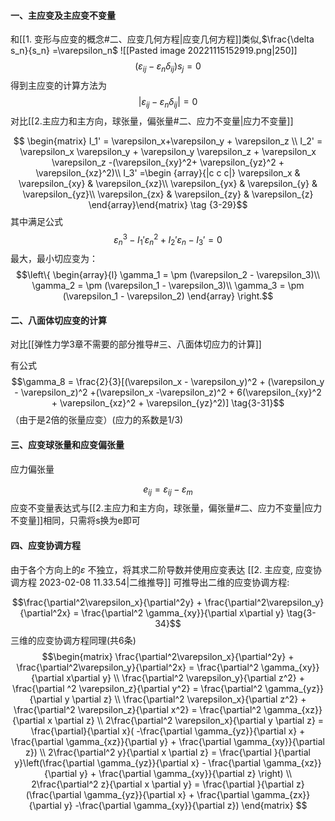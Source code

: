 #### 一、主应变及主应变不变量
和[[1. 变形与应变的概念#二、应变几何方程|应变几何方程]]类似,$\frac{\delta s_n}{s_n} =\varepsilon_n$
![[Pasted image 20221115152919.png|250]] 
$$(\varepsilon_{ij} - \varepsilon_{n} \delta_{ij})s_j =0 $$
得到主应变的计算方法为
$$ |\varepsilon_{ij} - \varepsilon_{n} \delta_{ij}| =0  \tag{3-28}$$
对比[[2.主应力和主方向，球张量，偏张量#二、应力不变量|应力不变量]]

$$ 
\begin{matrix}
I_1' = \varepsilon_x+\varepsilon_y + \varepsilon_z \\
I_2' = \varepsilon_x \varepsilon_y + \varepsilon_y \varepsilon_z + \varepsilon_x \varepsilon_z -(\varepsilon_{xy}^2+ \varepsilon_{yz}^2 + \varepsilon_{xz}^2)\\
I_3' =\begin {array}{|c c c|}
\varepsilon_x & \varepsilon_{xy} & \varepsilon_{xz}\\
\varepsilon_{yx} & \varepsilon_{y} & \varepsilon_{yz}\\
\varepsilon_{zx} & \varepsilon_{zy} & \varepsilon_{z}
\end{array}\end{matrix}  \tag {3-29}$$
其中满足公式
$$\varepsilon_n^3 -I_1'\varepsilon_n^2 + I_2'\varepsilon_n - I_3' = 0$$
最大，最小切应变为：
$$\left\{ \begin{array}{l} 
\gamma_1 = \pm (\varepsilon_2 - \varepsilon_3)\\
\gamma_2 = \pm (\varepsilon_1 - \varepsilon_3)\\
\gamma_3 = \pm (\varepsilon_1 - \varepsilon_2)
\end{array} \right.$$

#### 二、八面体切应变的计算

对比[[弹性力学3章不需要的部分推导#三、八面体切应力的计算]]

有公式
$$\gamma_8 = \frac{2}{3}[(\varepsilon_x - \varepsilon_y)^2 + (\varepsilon_y - \varepsilon_z)^2 +(\varepsilon_x -\varepsilon_z)^2 + 6(\varepsilon_{xy}^2 + \varepsilon_{xz}^2 + \varepsilon_{yz}^2)]  \tag{3-31}$$
（由于是2倍的张量应变）(应力的系数是1/3)

#### 三、应变球张量和应变偏张量
应力偏张量

$$e_{ij} = \varepsilon_{ij} - \varepsilon_m \tag{3-32}$$
应变不变量表达式与[[2.主应力和主方向，球张量，偏张量#二、应力不变量|应力不变量]]相同，只需将s换为e即可

#### 四、应变协调方程
由于各个方向上的$\varepsilon$ 不独立，将其求二阶导数并使用应变表达
[[2. 主应变, 应变协调方程 2023-02-08 11.33.54|二维推导]]
可推导出二维的应变协调方程:

$$\frac{\partial^2\varepsilon_x}{\partial^2y} + \frac{\partial^2\varepsilon_y}{\partial^2x} = \frac{\partial^2 \gamma_{xy}}{\partial x\partial y}  \tag{3-34}$$
三维的应变协调方程同理(共6条)
$$\begin{matrix}
\frac{\partial^2\varepsilon_x}{\partial^2y} + \frac{\partial^2\varepsilon_y}{\partial^2x} = \frac{\partial^2 \gamma_{xy}}{\partial x\partial y} 
\\
\frac{\partial^2 \varepsilon_y}{\partial z^2} + \frac{\partial ^2 \varepsilon_z}{\partial y^2} = \frac{\partial^2 \gamma_{yz}}{\partial y \partial z} 
\\
\frac{\partial^2 \varepsilon_x}{\partial z^2} + \frac{\partial^2 \varepsilon_z}{\partial x^2} = \frac{\partial^2 \gamma_{xz}}{\partial x \partial z} 
\\
2\frac{\partial^2 \varepsilon_x}{\partial y \partial z} = \frac{\partial}{\partial x}( -\frac{\partial \gamma_{yz}}{\partial x} + \frac{\partial \gamma_{xz}}{\partial y} + \frac{\partial \gamma_{xy}}{\partial z}) 
\\
2\frac{\partial^2 y}{\partial x \partial z} = \frac{\partial }{\partial y}\left(\frac{\partial \gamma_{yz}}{\partial x} - \frac{\partial \gamma_{xz}}{\partial y} + \frac{\partial \gamma_{xy}}{\partial z} \right)
\\
2\frac{\partial^2  z}{\partial x \partial y} = \frac{\partial }{\partial z}(\frac{\partial \gamma_{yz}}{\partial x} + \frac{\partial \gamma_{zx}}{\partial y} -\frac{\partial \gamma_{xy}}{\partial z})
\end{matrix} 
$$



